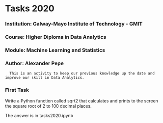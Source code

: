 # Tasks 2020

### Institution: Galway-Mayo Institute of Technology - GMIT
### Course: Higher Diploma in Data Analytics
### Module: Machine Learning and Statistics
### Author: Alexander Pepe

      This is an activity to keep our previous knowledge up the date and improve our skill in Data Analytics. 

### First Task ### 

Write a Python function called sqrt2 that calculates and
prints to the screen the square root of 2 to 100 decimal places.

The answer is in tasks2020.ipynb
